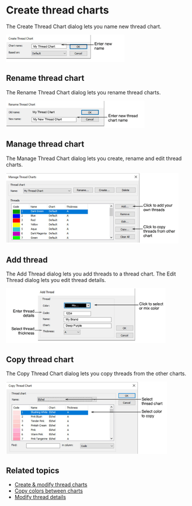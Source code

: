# Create thread charts

The Create Thread Chart dialog lets you name new thread chart.

![CreateThreadChart.png](assets/CreateThreadChart.png)

## Rename thread chart

The Rename Thread Chart dialog lets you rename thread charts.

![RenameThreadChart.png](assets/RenameThreadChart.png)

## Manage thread chart

The Manage Thread Chart dialog lets you create, rename and edit thread charts.

![summary_-_designs00077.png](assets/summary_-_designs00077.png)

## Add thread

The Add Thread dialog lets you add threads to a thread chart. The Edit Thread dialog lets you edit thread details.

![AddThread.png](assets/AddThread.png)

## Copy thread chart

The Copy Thread Chart dialog lets you copy threads from the other charts.

![CopyFrom.png](assets/CopyFrom.png)

## Related topics

- [Create & modify thread charts](../../Basics/threads/Create_modify_thread_charts)
- [Copy colors between charts](../../Basics/threads/Copy_colors_between_charts)
- [Modify thread details](../../Basics/threads/Modify_thread_details)
